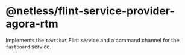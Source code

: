 # @netless/flint-service-provider-agora-rtm

Implements the `textChat` Flint service and a command channel for the `fastboard` service.

